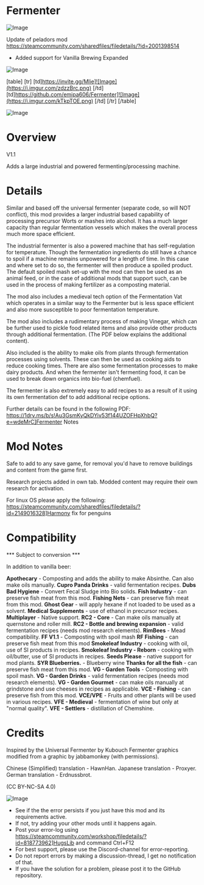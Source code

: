 # Fermenter

![Image](https://i.imgur.com/WAEzk68.png)

Update of peladors mod
https://steamcommunity.com/sharedfiles/filedetails/?id=2001398514

- Added support for Vanilla Brewing Expanded

![Image](https://i.imgur.com/7Gzt3Rg.png)


[table]
	[tr]
		[td]https://invite.gg/Mlie]![Image](https://i.imgur.com/zdzzBrc.png)
[/td]
		[td]https://github.com/emipa606/Fermenter]![Image](https://i.imgur.com/kTkpTOE.png)
[/td]
	[/tr]
[/table]
	
![Image](https://i.imgur.com/NOW7jU1.png)


# Overview
 V1.1

Adds a large industrial and powered fermenting/processing machine. 

# Details


Similar and based off the universal fermenter (separate code, so will NOT conflict), this mod provides a larger industrial based capability of processing precursor Worts or mashes into alcohol. It has a much larger capacity than regular fermentation vessels which makes the overall process much more space efficient. 

The industrial fermenter is also a powered machine that has self-regulation for temperature. Though the fermentation ingredients do still have a chance to spoil if a machine remains unpowered for a length of time. In this case and where set to do so, the fermenter will then produce a spoiled product. The default spoiled mash set-up with the mod can then be used as an animal feed, or in the case of additional mods that support such, can be used in the process of making fertilizer as a composting material.

The mod also includes a medieval tech option of the Fermentation Vat which operates in a similar way to the Fermenter but is less space efficient and also more susceptible to poor fermentation temperature.

The mod also includes a rudimentary process of making Vinegar, which can be further used to pickle food related items and also provide other products through additional fermentation. (The PDF below explains the additional content).

Also included is the ability to make oils from plants through fermentation processes using solvents. These can then be used as cooking aids to reduce cooking times. There are also  some fermentation processes to make dairy products. And when the fermenter isn&apos;t fermenting food, it can be used to break down organics into bio-fuel (chemfuel).

The fermenter is also extremely easy to add recipes to as a result of it using its own fermentation def to add additional recipe options.

Further details can be found in the following PDF: https://1drv.ms/b/s!Au3GsmKyQkDYiv53f144UZOFHpXhbQ?e=wdeMrC]Fermenter Notes

# Mod Notes


Safe to add to any save game, for removal you&apos;d have to remove buildings and content from the game first.

Research projects added in own tab. Modded content may require their own research for activation.

For linux OS please apply the following: https://steamcommunity.com/sharedfiles/filedetails/?id=2149016328]Harmony fix for penguins

# Compatibility
 *** Subject to conversion ***

In addition to vanilla beer:

**Apothecary** - Composting and adds the ability to make Absinthe. Can also make oils manually.
**Cupro Panda Drinks** - valid fermentation recipes.
**Dubs Bad Hygiene** - Convert Fecal Sludge into Bio solids.
**Fish Industry** - can preserve fish meat from this mod.
**Fishing Nets** - can preserve fish meat from this mod.
**Ghost Gear** - will apply hexane if not loaded to be used as a solvent.
**Medical Supplements** - use of ethanol in precursor recipes.
**Multiplayer** - Native support.
**RC2 - Core** - Can make oils manually at quernstone and roller mill.
**RC2 - Bottle and brewing expansion** - valid fermentation recipes (needs mod research elements).
**RimBees** - Mead compatibility.
**FF V1.1** - Composting with spoil mash
**RF Fishing** - can preserve fish meat from this mod
**Smokeleaf Industry** - cooking with oil, use of SI products in recipes.
**Smokeleaf Industry - Reborn** - cooking with oil/butter, use of SI products in recipes.
**Seeds Please** - native support for mod plants. 
**SYR Blueberries.** - Blueberry wine
**Thanks for all the fish** - can preserve fish meat from this mod.
**VG - Garden Tools** - Composting with spoil mash.
**VG - Garden Drinks** - valid fermentation recipes (needs mod research elements).
**VG - Garden Gourmet** - can make oils manually at grindstone and use cheeses in recipes as applicable.
**VCE - Fishing** - can preserve fish from this mod.
**VCE/VPE** - Fruits and other plants will be used in various recipes.
**VFE - Medieval** - fermentation of wine but only at &quot;normal quality&quot;.
**VFE - Settlers** - distillation of Chemshine.


# Credits


Inspired by the Universal Fermenter by Kubouch
Fermenter graphics modified from a graphic by jabbamonkey (with permissions).

Chinese (Simplified) translation - HawnHan.
Japanese translation - Proxyer.
German translation - Erdnussbrot.

(CC BY-NC-SA 4.0)


![Image](https://i.imgur.com/Rs6T6cr.png)



-  See if the the error persists if you just have this mod and its requirements active.
-  If not, try adding your other mods until it happens again.
-  Post your error-log using https://steamcommunity.com/workshop/filedetails/?id=818773962]HugsLib and command Ctrl+F12
-  For best support, please use the Discord-channel for error-reporting.
-  Do not report errors by making a discussion-thread, I get no notification of that.
-  If you have the solution for a problem, please post it to the GitHub repository.



